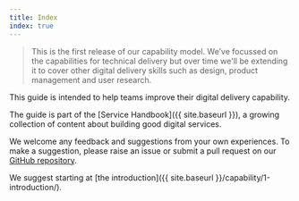 ```yaml
---
title: Index
index: true
---
```


> This is the first release of our capability model. We’ve focussed on the capabilities for technical delivery but over time we'll be extending it to cover other digital delivery skills such as design, product management and user research.



This guide is intended to help teams improve their digital delivery capability.

The guide is part of the [Service Handbook]({{ site.baseurl }}), a growing collection of content about building good digital services.

We welcome any feedback and suggestions from your own experiences. To make a suggestion, please raise an issue or submit a pull request on our [GitHub repository](https://github.com/ausdto/service-handbook).

We suggest starting at [the introduction]({{ site.baseurl }}/capability/1-introduction/).
